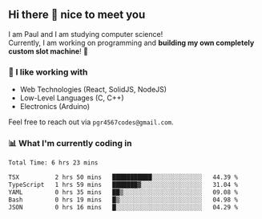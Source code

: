 ## Hi there 👋 nice to meet you

I am Paul and I am studying computer science!  
Currently, I am working on programming and **building my own completely custom slot machine**! 🎰

### 🔭 I like working with
- Web Technologies (React, SolidJS, NodeJS)
- Low-Level Languages (C, C++)
- Electronics (Arduino)

Feel free to reach out via `pgr4567codes@gmail.com`.

### 📊 What I'm currently coding in
<!--START_SECTION:waka-->

```txt
Total Time: 6 hrs 23 mins

TSX          2 hrs 50 mins   ███████████░░░░░░░░░░░░░░   44.39 %
TypeScript   1 hrs 59 mins   ███████▓░░░░░░░░░░░░░░░░░   31.04 %
YAML         0 hrs 35 mins   ██▒░░░░░░░░░░░░░░░░░░░░░░   09.08 %
Bash         0 hrs 19 mins   █▒░░░░░░░░░░░░░░░░░░░░░░░   04.98 %
JSON         0 hrs 16 mins   █░░░░░░░░░░░░░░░░░░░░░░░░   04.29 %
```

<!--END_SECTION:waka-->
